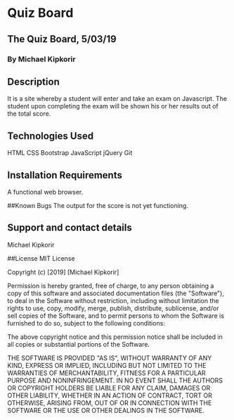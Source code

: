 # Quiz Board
## The Quiz Board, 5/03/19
### By Michael Kipkorir                             
## Description  
It is a site whereby a student will enter and take an exam on Javascript. The student upon completing the exam will be shown his or her results out of the total score.

## Technologies Used
HTML
CSS
Bootstrap
JavaScript
jQuery
Git

## Installation Requirements
A functional web browser.

##Known Bugs
The output for the score is not yet functioning.


## Support and contact details
Michael Kipkorir

##License
MIT License

Copyright (c) [2019] [Michael Kipkorir]

Permission is hereby granted, free of charge, to any person obtaining a copy of this software and associated documentation files (the "Software"), to deal in the Software without restriction, including without limitation the rights to use, copy, modify, merge, publish, distribute, sublicense, and/or sell copies of the Software, and to permit persons to whom the Software is furnished to do so, subject to the following conditions:

The above copyright notice and this permission notice shall be included in all copies or substantial portions of the Software.

THE SOFTWARE IS PROVIDED "AS IS", WITHOUT WARRANTY OF ANY KIND, EXPRESS OR IMPLIED, INCLUDING BUT NOT LIMITED TO THE WARRANTIES OF MERCHANTABILITY, FITNESS FOR A PARTICULAR PURPOSE AND NONINFRINGEMENT. IN NO EVENT SHALL THE AUTHORS OR COPYRIGHT HOLDERS BE LIABLE FOR ANY CLAIM, DAMAGES OR OTHER LIABILITY, WHETHER IN AN ACTION OF CONTRACT, TORT OR OTHERWISE, ARISING FROM, OUT OF OR IN CONNECTION WITH THE SOFTWARE OR THE USE OR OTHER DEALINGS IN THE SOFTWARE.
